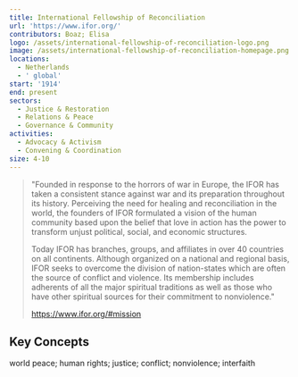 ```yaml
---
title: International Fellowship of Reconciliation
url: 'https://www.ifor.org/'
contributors: Boaz; Elisa
logo: /assets/international-fellowship-of-reconciliation-logo.png
image: /assets/international-fellowship-of-reconciliation-homepage.png
locations:
  - Netherlands
  - ' global'
start: '1914'
end: present
sectors:
  - Justice & Restoration
  - Relations & Peace
  - Governance & Community
activities:
  - Advocacy & Activism
  - Convening & Coordination
size: 4-10
---
```

> "Founded in response to the horrors of war in Europe, the IFOR has taken a consistent stance against war and its preparation throughout its history.
> Perceiving the need for healing and reconciliation in the world, the founders of IFOR formulated a vision of the human community based upon the belief that love in action has the power to transform unjust political, social, and economic structures.
> 
> Today IFOR has branches, groups, and affiliates in over 40 countries on all continents. Although organized on a national and regional basis, IFOR seeks to overcome the division of nation-states which are often the source of conflict and violence. Its membership includes adherents of all the major spiritual traditions as well as those who have other spiritual sources for their commitment to nonviolence."
> 
> https://www.ifor.org/#mission

## Key Concepts

world peace; human rights; justice; conflict; nonviolence; interfaith

